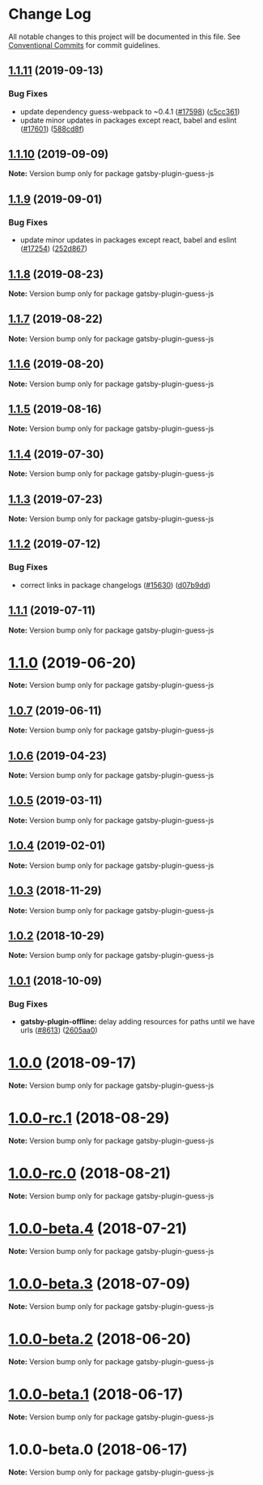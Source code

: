 # Change Log

All notable changes to this project will be documented in this file.
See [Conventional Commits](https://conventionalcommits.org) for commit guidelines.

## [1.1.11](https://github.com/gatsbyjs/gatsby/compare/gatsby-plugin-guess-js@1.1.10...gatsby-plugin-guess-js@1.1.11) (2019-09-13)

### Bug Fixes

- update dependency guess-webpack to ~0.4.1 ([#17598](https://github.com/gatsbyjs/gatsby/issues/17598)) ([c5cc361](https://github.com/gatsbyjs/gatsby/commit/c5cc361))
- update minor updates in packages except react, babel and eslint ([#17601](https://github.com/gatsbyjs/gatsby/issues/17601)) ([588cd8f](https://github.com/gatsbyjs/gatsby/commit/588cd8f))

## [1.1.10](https://github.com/gatsbyjs/gatsby/compare/gatsby-plugin-guess-js@1.1.9...gatsby-plugin-guess-js@1.1.10) (2019-09-09)

**Note:** Version bump only for package gatsby-plugin-guess-js

## [1.1.9](https://github.com/gatsbyjs/gatsby/compare/gatsby-plugin-guess-js@1.1.8...gatsby-plugin-guess-js@1.1.9) (2019-09-01)

### Bug Fixes

- update minor updates in packages except react, babel and eslint ([#17254](https://github.com/gatsbyjs/gatsby/issues/17254)) ([252d867](https://github.com/gatsbyjs/gatsby/commit/252d867))

## [1.1.8](https://github.com/gatsbyjs/gatsby/compare/gatsby-plugin-guess-js@1.1.7...gatsby-plugin-guess-js@1.1.8) (2019-08-23)

**Note:** Version bump only for package gatsby-plugin-guess-js

## [1.1.7](https://github.com/gatsbyjs/gatsby/compare/gatsby-plugin-guess-js@1.1.6...gatsby-plugin-guess-js@1.1.7) (2019-08-22)

**Note:** Version bump only for package gatsby-plugin-guess-js

## [1.1.6](https://github.com/gatsbyjs/gatsby/compare/gatsby-plugin-guess-js@1.1.5...gatsby-plugin-guess-js@1.1.6) (2019-08-20)

**Note:** Version bump only for package gatsby-plugin-guess-js

## [1.1.5](https://github.com/gatsbyjs/gatsby/compare/gatsby-plugin-guess-js@1.1.4...gatsby-plugin-guess-js@1.1.5) (2019-08-16)

**Note:** Version bump only for package gatsby-plugin-guess-js

## [1.1.4](https://github.com/gatsbyjs/gatsby/compare/gatsby-plugin-guess-js@1.1.3...gatsby-plugin-guess-js@1.1.4) (2019-07-30)

**Note:** Version bump only for package gatsby-plugin-guess-js

## [1.1.3](https://github.com/gatsbyjs/gatsby/compare/gatsby-plugin-guess-js@1.1.2...gatsby-plugin-guess-js@1.1.3) (2019-07-23)

**Note:** Version bump only for package gatsby-plugin-guess-js

## [1.1.2](https://github.com/gatsbyjs/gatsby/compare/gatsby-plugin-guess-js@1.1.1...gatsby-plugin-guess-js@1.1.2) (2019-07-12)

### Bug Fixes

- correct links in package changelogs ([#15630](https://github.com/gatsbyjs/gatsby/issues/15630)) ([d07b9dd](https://github.com/gatsbyjs/gatsby/commit/d07b9dd))

## [1.1.1](https://github.com/gatsbyjs/gatsby/compare/gatsby-plugin-guess-js@1.1.0...gatsby-plugin-guess-js@1.1.1) (2019-07-11)

**Note:** Version bump only for package gatsby-plugin-guess-js

# [1.1.0](https://github.com/gatsbyjs/gatsby/compare/gatsby-plugin-guess-js@1.0.7...gatsby-plugin-guess-js@1.1.0) (2019-06-20)

**Note:** Version bump only for package gatsby-plugin-guess-js

## [1.0.7](https://github.com/gatsbyjs/gatsby/compare/gatsby-plugin-guess-js@1.0.6...gatsby-plugin-guess-js@1.0.7) (2019-06-11)

**Note:** Version bump only for package gatsby-plugin-guess-js

## [1.0.6](https://github.com/gatsbyjs/gatsby/compare/gatsby-plugin-guess-js@1.0.5...gatsby-plugin-guess-js@1.0.6) (2019-04-23)

**Note:** Version bump only for package gatsby-plugin-guess-js

## [1.0.5](https://github.com/gatsbyjs/gatsby/compare/gatsby-plugin-guess-js@1.0.4...gatsby-plugin-guess-js@1.0.5) (2019-03-11)

**Note:** Version bump only for package gatsby-plugin-guess-js

## [1.0.4](https://github.com/gatsbyjs/gatsby/compare/gatsby-plugin-guess-js@1.0.3...gatsby-plugin-guess-js@1.0.4) (2019-02-01)

**Note:** Version bump only for package gatsby-plugin-guess-js

<a name="1.0.3"></a>

## [1.0.3](https://github.com/gatsbyjs/gatsby/compare/gatsby-plugin-guess-js@1.0.2...gatsby-plugin-guess-js@1.0.3) (2018-11-29)

**Note:** Version bump only for package gatsby-plugin-guess-js

<a name="1.0.2"></a>

## [1.0.2](https://github.com/gatsbyjs/gatsby/compare/gatsby-plugin-guess-js@1.0.1...gatsby-plugin-guess-js@1.0.2) (2018-10-29)

**Note:** Version bump only for package gatsby-plugin-guess-js

<a name="1.0.1"></a>

## [1.0.1](https://github.com/gatsbyjs/gatsby/compare/gatsby-plugin-guess-js@1.0.0-rc.1...gatsby-plugin-guess-js@1.0.1) (2018-10-09)

### Bug Fixes

- **gatsby-plugin-offline:** delay adding resources for paths until we have urls ([#8613](https://github.com/gatsbyjs/gatsby/issues/8613)) ([2605aa0](https://github.com/gatsbyjs/gatsby/commit/2605aa0))

<a name="1.0.0"></a>

# [1.0.0](https://github.com/gatsbyjs/gatsby/compare/gatsby-plugin-guess-js@1.0.0-rc.1...gatsby-plugin-guess-js@1.0.0) (2018-09-17)

**Note:** Version bump only for package gatsby-plugin-guess-js

<a name="1.0.0-rc.1"></a>

# [1.0.0-rc.1](https://github.com/gatsbyjs/gatsby/compare/gatsby-plugin-guess-js@1.0.0-rc.0...gatsby-plugin-guess-js@1.0.0-rc.1) (2018-08-29)

**Note:** Version bump only for package gatsby-plugin-guess-js

<a name="1.0.0-rc.0"></a>

# [1.0.0-rc.0](https://github.com/gatsbyjs/gatsby/compare/gatsby-plugin-guess-js@1.0.0-beta.4...gatsby-plugin-guess-js@1.0.0-rc.0) (2018-08-21)

**Note:** Version bump only for package gatsby-plugin-guess-js

<a name="1.0.0-beta.4"></a>

# [1.0.0-beta.4](https://github.com/gatsbyjs/gatsby/compare/gatsby-plugin-guess-js@1.0.0-beta.3...gatsby-plugin-guess-js@1.0.0-beta.4) (2018-07-21)

**Note:** Version bump only for package gatsby-plugin-guess-js

<a name="1.0.0-beta.3"></a>

# [1.0.0-beta.3](https://github.com/gatsbyjs/gatsby/compare/gatsby-plugin-guess-js@1.0.0-beta.2...gatsby-plugin-guess-js@1.0.0-beta.3) (2018-07-09)

**Note:** Version bump only for package gatsby-plugin-guess-js

<a name="1.0.0-beta.2"></a>

# [1.0.0-beta.2](https://github.com/gatsbyjs/gatsby/compare/gatsby-plugin-guess-js@1.0.0-beta.1...gatsby-plugin-guess-js@1.0.0-beta.2) (2018-06-20)

**Note:** Version bump only for package gatsby-plugin-guess-js

<a name="1.0.0-beta.1"></a>

# [1.0.0-beta.1](https://github.com/gatsbyjs/gatsby/compare/gatsby-plugin-guess-js@1.0.0-beta.0...gatsby-plugin-guess-js@1.0.0-beta.1) (2018-06-17)

**Note:** Version bump only for package gatsby-plugin-guess-js

<a name="1.0.0-beta.0"></a>

# 1.0.0-beta.0 (2018-06-17)

**Note:** Version bump only for package gatsby-plugin-guess-js
